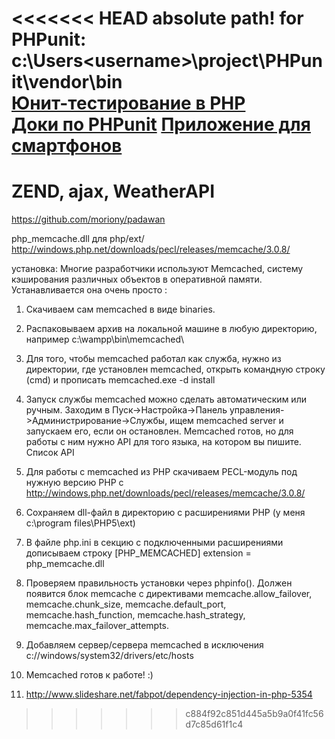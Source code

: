 <<<<<<< HEAD
absolute path! for PHPunit: c:\Users\<username>\project\PHPunit\vendor\bin <br/>
<a href="http://habrahabr.ru/post/56289/">Юнит-тестирование в PHP</a><br/>
<a href="http://phpunit-doc.verber.kh.ua/3.7/ru/automating-tests.html">Доки по PHPunit</a>
<a href="https://play.google.com/store/apps/details?id=com.carrotpop.www.smth&hl=en">Приложение для смартфонов</a>
=======
ZEND, ajax, WeatherAPI
========
https://github.com/moriony/padawan

php_memcache.dll для php/ext/
http://windows.php.net/downloads/pecl/releases/memcache/3.0.8/

установка:
Многие разработчики используют Memcached, систему кэширования различных объектов в оперативной памяти. Устанавливается она очень просто
:

1. Cкачиваем сам memcached в виде binaries.

2. Распаковываем архив на локальной машине в любую директорию, например c:\wampp\bin\memcached\

3. Для того, чтобы memcached работал как служба, нужно из директории, где установлен memcached, открыть командную строку (cmd) и прописать memcached.exe -d install

4. Запуск службы memcached можно сделать автоматическим или ручным. Заходим в Пуск->Настройка->Панель управления->Администрирование->Службы, ищем memcached server и запускаем его, если он остановлен.
Memcached готов, но для работы с ним нужно API для того языка, на котором вы пишите.
Список API

5. Для работы с memcached из PHP скачиваем PECL-модуль под нужную версию PHP c http://windows.php.net/downloads/pecl/releases/memcache/3.0.8/

6. Сохраняем dll-файл в директорию с расширениями PHP (у меня c:\program files\PHP5\ext\)

7. В файле php.ini в секцию с подключенными расширениями дописываем строку
[PHP_MEMCACHED]
extension = php_memcache.dll

8. Проверяем правильность установки через phpinfo(). Должен появится блок memcache с директивами memcache.allow_failover, memcache.chunk_size, memcache.default_port, memcache.hash_function, memcache.hash_strategy, memcache.max_failover_attempts.

9. Добавляем сервер/сервера memcached в исключения c://windows/system32/drivers/etc/hosts

10. Memcached готов к работе! :)
11. http://www.slideshare.net/fabpot/dependency-injection-in-php-5354
>>>>>>> c884f92c851d445a5b9a0f41fc56d7c85d61f1c4
